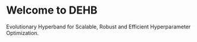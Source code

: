 # Welcome to DEHB

Evolutionary Hyperband for Scalable, Robust and Efficient Hyperparameter Optimization.
